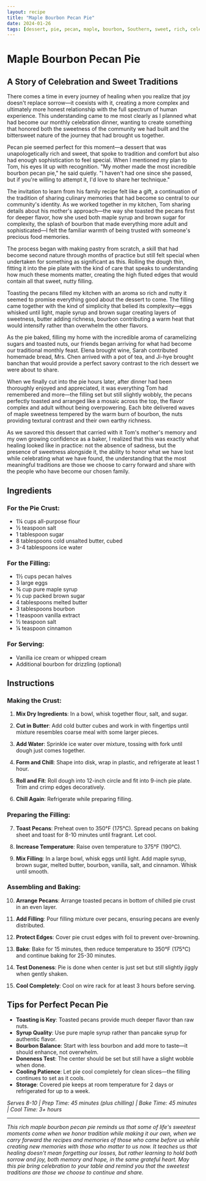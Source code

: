 ```yaml
---
layout: recipe
title: "Maple Bourbon Pecan Pie"
date: 2024-01-26
tags: [dessert, pie, pecan, maple, bourbon, Southern, sweet, rich, celebration]
---
```


# Maple Bourbon Pecan Pie

## A Story of Celebration and Sweet Traditions

There comes a time in every journey of healing when you realize that joy doesn't replace sorrow—it coexists with it, creating a more complex and ultimately more honest relationship with the full spectrum of human experience. This understanding came to me most clearly as I planned what had become our monthly celebration dinner, wanting to create something that honored both the sweetness of the community we had built and the bittersweet nature of the journey that had brought us together.

Pecan pie seemed perfect for this moment—a dessert that was unapologetically rich and sweet, that spoke to tradition and comfort but also had enough sophistication to feel special. When I mentioned my plan to Tom, his eyes lit up with recognition. "My mother made the most incredible bourbon pecan pie," he said quietly. "I haven't had one since she passed, but if you're willing to attempt it, I'd love to share her technique."

The invitation to learn from his family recipe felt like a gift, a continuation of the tradition of sharing culinary memories that had become so central to our community's identity. As we worked together in my kitchen, Tom sharing details about his mother's approach—the way she toasted the pecans first for deeper flavor, how she used both maple syrup and brown sugar for complexity, the splash of bourbon that made everything more adult and sophisticated—I felt the familiar warmth of being trusted with someone's precious food memories.

The process began with making pastry from scratch, a skill that had become second nature through months of practice but still felt special when undertaken for something as significant as this. Rolling the dough thin, fitting it into the pie plate with the kind of care that speaks to understanding how much these moments matter, creating the high fluted edges that would contain all that sweet, nutty filling.

Toasting the pecans filled my kitchen with an aroma so rich and nutty it seemed to promise everything good about the dessert to come. The filling came together with the kind of simplicity that belied its complexity—eggs whisked until light, maple syrup and brown sugar creating layers of sweetness, butter adding richness, bourbon contributing a warm heat that would intensify rather than overwhelm the other flavors.

As the pie baked, filling my home with the incredible aroma of caramelizing sugars and toasted nuts, our friends began arriving for what had become our traditional monthly feast. Elena brought wine, Sarah contributed homemade bread, Mrs. Chen arrived with a pot of tea, and Ji-hye brought banchan that would provide a perfect savory contrast to the rich dessert we were about to share.

When we finally cut into the pie hours later, after dinner had been thoroughly enjoyed and appreciated, it was everything Tom had remembered and more—the filling set but still slightly wobbly, the pecans perfectly toasted and arranged like a mosaic across the top, the flavor complex and adult without being overpowering. Each bite delivered waves of maple sweetness tempered by the warm burn of bourbon, the nuts providing textural contrast and their own earthy richness.

As we savored this dessert that carried with it Tom's mother's memory and my own growing confidence as a baker, I realized that this was exactly what healing looked like in practice: not the absence of sadness, but the presence of sweetness alongside it, the ability to honor what we have lost while celebrating what we have found, the understanding that the most meaningful traditions are those we choose to carry forward and share with the people who have become our chosen family.

## Ingredients

### For the Pie Crust:
- 1¼ cups all-purpose flour
- ½ teaspoon salt
- 1 tablespoon sugar
- 8 tablespoons cold unsalted butter, cubed
- 3-4 tablespoons ice water

### For the Filling:
- 1½ cups pecan halves
- 3 large eggs
- ¾ cup pure maple syrup
- ½ cup packed brown sugar
- 4 tablespoons melted butter
- 3 tablespoons bourbon
- 1 teaspoon vanilla extract
- ½ teaspoon salt
- ¼ teaspoon cinnamon

### For Serving:
- Vanilla ice cream or whipped cream
- Additional bourbon for drizzling (optional)

## Instructions

### Making the Crust:
1. **Mix Dry Ingredients**: In a bowl, whisk together flour, salt, and sugar.

2. **Cut in Butter**: Add cold butter cubes and work in with fingertips until mixture resembles coarse meal with some larger pieces.

3. **Add Water**: Sprinkle ice water over mixture, tossing with fork until dough just comes together.

4. **Form and Chill**: Shape into disk, wrap in plastic, and refrigerate at least 1 hour.

5. **Roll and Fit**: Roll dough into 12-inch circle and fit into 9-inch pie plate. Trim and crimp edges decoratively.

6. **Chill Again**: Refrigerate while preparing filling.

### Preparing the Filling:
7. **Toast Pecans**: Preheat oven to 350°F (175°C). Spread pecans on baking sheet and toast for 8-10 minutes until fragrant. Let cool.

8. **Increase Temperature**: Raise oven temperature to 375°F (190°C).

9. **Mix Filling**: In a large bowl, whisk eggs until light. Add maple syrup, brown sugar, melted butter, bourbon, vanilla, salt, and cinnamon. Whisk until smooth.

### Assembling and Baking:
10. **Arrange Pecans**: Arrange toasted pecans in bottom of chilled pie crust in an even layer.

11. **Add Filling**: Pour filling mixture over pecans, ensuring pecans are evenly distributed.

12. **Protect Edges**: Cover pie crust edges with foil to prevent over-browning.

13. **Bake**: Bake for 15 minutes, then reduce temperature to 350°F (175°C) and continue baking for 25-30 minutes.

14. **Test Doneness**: Pie is done when center is just set but still slightly jiggly when gently shaken.

15. **Cool Completely**: Cool on wire rack for at least 3 hours before serving.

## Tips for Perfect Pecan Pie

- **Toasting is Key**: Toasted pecans provide much deeper flavor than raw nuts.
- **Syrup Quality**: Use pure maple syrup rather than pancake syrup for authentic flavor.
- **Bourbon Balance**: Start with less bourbon and add more to taste—it should enhance, not overwhelm.
- **Doneness Test**: The center should be set but still have a slight wobble when done.
- **Cooling Patience**: Let pie cool completely for clean slices—the filling continues to set as it cools.
- **Storage**: Covered pie keeps at room temperature for 2 days or refrigerated for up to a week.

*Serves 8-10 | Prep Time: 45 minutes (plus chilling) | Bake Time: 45 minutes | Cool Time: 3+ hours*

---

*This rich maple bourbon pecan pie reminds us that some of life's sweetest moments come when we honor tradition while making it our own, when we carry forward the recipes and memories of those who came before us while creating new memories with those who matter to us now. It teaches us that healing doesn't mean forgetting our losses, but rather learning to hold both sorrow and joy, both memory and hope, in the same grateful heart. May this pie bring celebration to your table and remind you that the sweetest traditions are those we choose to continue and share.*